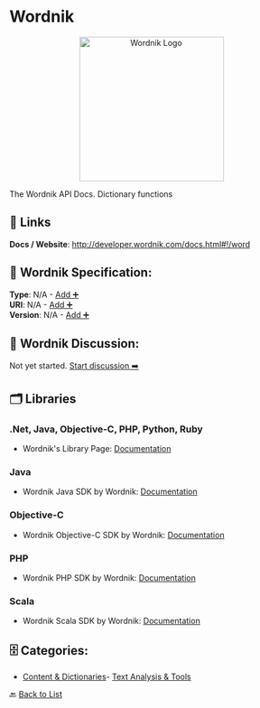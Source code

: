 # Wordnik
<p align="center">
    <img width="256" src="https://raw.githubusercontent.com/apis-list/apis-list/main/apis/wordnik/logo_256x256.png" alt="Wordnik Logo"/>
</p>
The Wordnik API Docs. Dictionary functions

##  🔗 Links
**Docs / Website**: http://developer.wordnik.com/docs.html#!/word

## 🧬 Wordnik Specification:
**Type**: N/A - [Add ➕](https://github.com/apis-list/apis-list/edit/main/apis/wordnik/wordnik.yaml)  
**URI**: N/A - [Add ➕](https://github.com/apis-list/apis-list/edit/main/apis/wordnik/wordnik.yaml)  
**Version**: N/A - [Add ➕](https://github.com/apis-list/apis-list/edit/main/apis/wordnik/wordnik.yaml)

## 💬 Wordnik Discussion:
Not yet started. [Start discussion ➡️](https://github.com/apis-list/apis-list/discussions/new)

## 🗂️ Libraries
### .Net, Java, Objective-C, PHP, Python, Ruby
- Wordnik's Library Page: [Documentation](http://developer.wordnik.com/libraries)
### Java
- Wordnik Java SDK by Wordnik: [Documentation](https://github.com/wordnik/wordnik-clients/tree/master/java)
### Objective-C
- Wordnik Objective-C SDK by Wordnik: [Documentation](https://github.com/wordnik/wordnik-clients/tree/master/objc/)
### PHP
- Wordnik PHP SDK by Wordnik: [Documentation](https://github.com/wordnik/wordnik-clients/tree/master/php)
### Scala
- Wordnik Scala SDK by Wordnik: [Documentation](https://github.com/wordnik/wordnik-clients/tree/master/scala)


## 🗄️ Categories:
- [Content & Dictionaries](https://github.com/apis-list/apis-list#content--dictionaries-)- [Text Analysis & Tools](https://github.com/apis-list/apis-list#text-analysis--tools-)

🔙  [Back to List](https://github.com/apis-list/apis-list)
